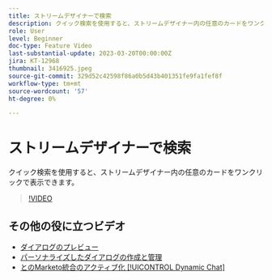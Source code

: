 ```yaml
---
title: ストリームデザイナーで検索
description: クイック検索を使用すると、ストリームデザイナー内の任意のカードをワンクリックで表示できます。
role: User
level: Beginner
doc-type: Feature Video
last-substantial-update: 2023-03-20T00:00:00Z
jira: KT-12968
thumbnail: 3416925.jpeg
source-git-commit: 329d52c42598f86a0b5d43b401351fe9fa1fef8f
workflow-type: tm+mt
source-wordcount: '57'
ht-degree: 0%

---
```



# ストリームデザイナーで検索

クイック検索を使用すると、ストリームデザイナー内の任意のカードをワンクリックで表示できます。

>[!VIDEO](https://video.tv.adobe.com/v/3416925/?quality=12&learn=on)

## その他の役に立つビデオ

* [ダイアログのプレビュー ](dialogue-preview.md)
* [パーソナライズしたダイアログの作成と管理](dialogue-management.md)
* [とのMarketo統合のアクティブ化 [!UICONTROL Dynamic Chat] ](marketo-integration.md)
